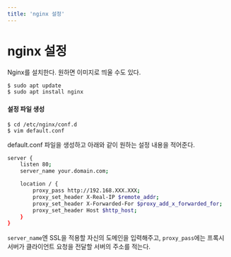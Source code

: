 ```yaml
---
title: 'nginx 설정'
---
```

# nginx 설정

Nginx를 설치한다. 원하면 이미지로 띄울 수도 있다.

```bash
$ sudo apt update
$ sudo apt install nginx
```

#### 설정 파일 생성

```
$ cd /etc/nginx/conf.d
$ vim default.conf
```

default.conf 파일을 생성하고 아래와 같이 원하는 설정 내용을 적어준다.

```bash
server {
    listen 80;
    server_name your.domain.com;

    location / {
        proxy_pass http://192.168.XXX.XXX;
        proxy_set_header X-Real-IP $remote_addr;
        proxy_set_header X-Forwarded-For $proxy_add_x_forwarded_for;
        proxy_set_header Host $http_host;
    }
}
```

`server_name`엔 SSL을 적용할 자신의 도메인을 입력해주고, `proxy_pass`에는 프록시 서버가 클라이언트 요청을 전달할 서버의 주소를 적는다.


